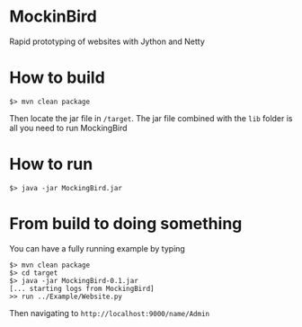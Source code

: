# MockinBird
Rapid prototyping of websites with Jython and Netty

# How to build
```
$> mvn clean package
```
Then locate the jar file in `/target`. The jar file combined with the `lib` folder is all you need to run MockingBird

# How to run
```
$> java -jar MockingBird.jar
```

# From build to doing something
You can have a fully running example by typing
```
$> mvn clean package
$> cd target
$> java -jar MockingBird-0.1.jar
[... starting logs from MockingBird]
>> run ../Example/Website.py
```
Then navigating to `http://localhost:9000/name/Admin`
